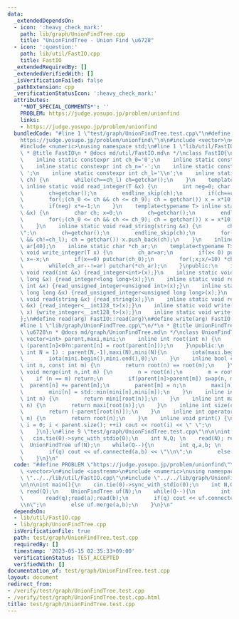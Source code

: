 ```yaml
---
data:
  _extendedDependsOn:
  - icon: ':heavy_check_mark:'
    path: lib/graph/UnionFindTree.cpp
    title: "UnionFindTree - Union Find \u6728"
  - icon: ':question:'
    path: lib/util/FastIO.cpp
    title: FastIO
  _extendedRequiredBy: []
  _extendedVerifiedWith: []
  _isVerificationFailed: false
  _pathExtension: cpp
  _verificationStatusIcon: ':heavy_check_mark:'
  attributes:
    '*NOT_SPECIAL_COMMENTS*': ''
    PROBLEM: https://judge.yosupo.jp/problem/unionfind
    links:
    - https://judge.yosupo.jp/problem/unionfind
  bundledCode: "#line 1 \"test/graph/UnionFindTree.test.cpp\"\n#define PROBLEM \"\
    https://judge.yosupo.jp/problem/unionfind\"\n\n#include <vector>\n#include <iostream>\n\
    #include <numeric>\nusing namespace std;\n#line 1 \"lib/util/FastIO.cpp\"\n/*\n\
    \ * @title FastIO\n * @docs md/util/FastIO.md\n */\nclass FastIO{\nprivate:\n\
    \    inline static constexpr int ch_0='0';\n    inline static constexpr int ch_9='9';\n\
    \    inline static constexpr int ch_n='-';\n    inline static constexpr int ch_s='\
    \ ';\n    inline static constexpr int ch_l='\\n';\n    inline static void endline_skip(char&\
    \ ch) {\n        while(ch==ch_l) ch=getchar();\n    }\n    template<typename T>\
    \ inline static void read_integer(T &x) {\n        int neg=0; char ch; x=0;\n\
    \        ch=getchar();\n        endline_skip(ch);\n        if(ch==ch_n) neg=1,ch=getchar();\n\
    \        for(;(ch_0 <= ch && ch <= ch_9); ch = getchar()) x = x*10 + (ch-ch_0);\n\
    \        if(neg) x*=-1;\n    }\n    template<typename T> inline static void read_unsigned_integer(T\
    \ &x) {\n        char ch; x=0;\n        ch=getchar();\n        endline_skip(ch);\n\
    \        for(;(ch_0 <= ch && ch <= ch_9); ch = getchar()) x = x*10 + (ch-ch_0);\n\
    \    }\n    inline static void read_string(string &x) {\n        char ch; x=\"\
    \";\n        ch=getchar();\n        endline_skip(ch);\n        for(;(ch != ch_s\
    \ && ch!=ch_l); ch = getchar()) x.push_back(ch);\n    }\n    inline static char\
    \ ar[40];\n    inline static char *ch_ar;\n    template<typename T> inline static\
    \ void write_integer(T x) {\n        ch_ar=ar;\n        if(x< 0) putchar(ch_n),\
    \ x=-x;\n        if(x==0) putchar(ch_0);\n        for(;x;x/=10) *ch_ar++=(ch_0+x%10);\n\
    \        while(ch_ar--!=ar) putchar(*ch_ar);\n    }\npublic:\n    inline static\
    \ void read(int &x) {read_integer<int>(x);}\n    inline static void read(long\
    \ long &x) {read_integer<long long>(x);}\n    inline static void read(unsigned\
    \ int &x) {read_unsigned_integer<unsigned int>(x);}\n    inline static void read(unsigned\
    \ long long &x) {read_unsigned_integer<unsigned long long>(x);}\n    inline static\
    \ void read(string &x) {read_string(x);}\n    inline static void read(__int128_t\
    \ &x) {read_integer<__int128_t>(x);}\n    inline static void write(__int128_t\
    \ x) {write_integer<__int128_t>(x);}\n    inline static void write(char x) {putchar(x);}\n\
    };\n#define read(arg) FastIO::read(arg)\n#define write(arg) FastIO::write(arg)\n\
    #line 1 \"lib/graph/UnionFindTree.cpp\"\n/*\n * @title UnionFindTree - Union Find\
    \ \u6728\n * @docs md/graph/UnionFindTree.md\n */\nclass UnionFindTree {\n   \
    \ vector<int> parent,maxi,mini;\n    inline int root(int n) {\n        return\
    \ (parent[n]<0?n:parent[n] = root(parent[n]));\n    }\npublic:\n    UnionFindTree(const\
    \ int N = 1) : parent(N,-1),maxi(N),mini(N){\n        iota(maxi.begin(),maxi.end(),0);\n\
    \        iota(mini.begin(),mini.end(),0);\n    }\n    inline bool connected(const\
    \ int n, const int m) {\n        return root(n) == root(m);\n    }\n    inline\
    \ void merge(int n,int m) {\n        n = root(n);\n        m = root(m);\n    \
    \    if (n == m) return;\n        if(parent[n]>parent[m]) swap(n, m);\n      \
    \  parent[n] += parent[m];\n        parent[m] = n;\n        maxi[n] = std::max(maxi[n],maxi[m]);\n\
    \        mini[n] = std::min(mini[n],mini[m]);\n    }\n    inline int min(const\
    \ int n) {\n        return mini[root(n)];\n    }\n    inline int max(const int\
    \ n) {\n        return maxi[root(n)];\n    }\n    inline int size(const int n){\n\
    \        return (-parent[root(n)]);\n    }\n    inline int operator[](const int\
    \ n) {\n        return root(n);\n    }\n    inline void print() {\n        for(int\
    \ i = 0; i < parent.size(); ++i) cout << root(i) << \" \";\n        cout << endl;\n\
    \    }\n};\n#line 9 \"test/graph/UnionFindTree.test.cpp\"\n\n\nint main(){\n \
    \   cin.tie(0)->sync_with_stdio(0);\n    int N,Q; \n    read(N); read(Q);\n  \
    \  UnionFindTree uf(N);\n    while(Q--){\n        int q,a,b; \n        read(q);read(a);read(b);\n\
    \        if(q) cout << uf.connected(a,b) << \"\\n\";\n        else uf.merge(a,b);\n\
    \    }\n}\n"
  code: "#define PROBLEM \"https://judge.yosupo.jp/problem/unionfind\"\n\n#include\
    \ <vector>\n#include <iostream>\n#include <numeric>\nusing namespace std;\n#include\
    \ \"../../lib/util/FastIO.cpp\"\n#include \"../../lib/graph/UnionFindTree.cpp\"\
    \n\n\nint main(){\n    cin.tie(0)->sync_with_stdio(0);\n    int N,Q; \n    read(N);\
    \ read(Q);\n    UnionFindTree uf(N);\n    while(Q--){\n        int q,a,b; \n \
    \       read(q);read(a);read(b);\n        if(q) cout << uf.connected(a,b) << \"\
    \\n\";\n        else uf.merge(a,b);\n    }\n}\n"
  dependsOn:
  - lib/util/FastIO.cpp
  - lib/graph/UnionFindTree.cpp
  isVerificationFile: true
  path: test/graph/UnionFindTree.test.cpp
  requiredBy: []
  timestamp: '2023-05-15 02:35:33+09:00'
  verificationStatus: TEST_ACCEPTED
  verifiedWith: []
documentation_of: test/graph/UnionFindTree.test.cpp
layout: document
redirect_from:
- /verify/test/graph/UnionFindTree.test.cpp
- /verify/test/graph/UnionFindTree.test.cpp.html
title: test/graph/UnionFindTree.test.cpp
---
```

